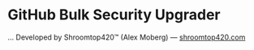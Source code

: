 # GitHub Bulk Security Upgrader
...
Developed by Shroomtop420™ (Alex Moberg) — [shroomtop420.com](https://www.shroomtop420.com/)
